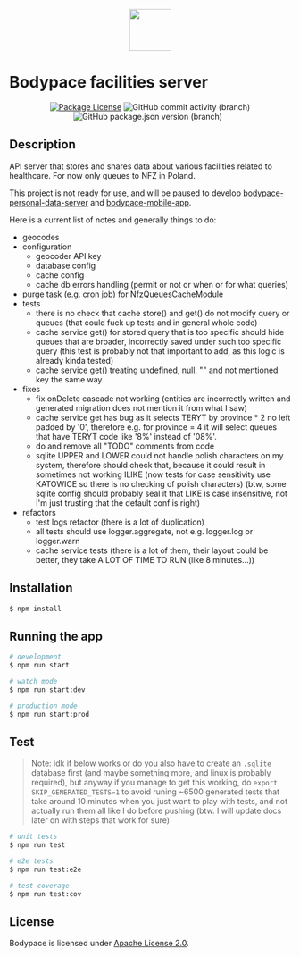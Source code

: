 <p align="center">
  <a href="https://bodypace.org" target="_blank">
    <img src="https://bodypace.org/favicon.ico" width="75"/>
  </a>
</p>

# Bodypace facilities server

<p align="center">
  <a href="https://github.com/Bodypace/bodypace-facilities-server/blob/master/LICENSE">
  <img src="https://img.shields.io/github/license/bodypace/bodypace-facilities-server" alt="Package License" /></a>
  <img alt="GitHub commit activity (branch)" src="https://img.shields.io/github/commit-activity/t/bodypace/bodypace-facilities-server">
  <img alt="GitHub package.json version (branch)" src="https://img.shields.io/github/package-json/v/bodypace/bodypace-facilities-server/master">
  <img alt="" src="https://img.shields.io/badge/tests-passing%20(I%20run%20them%20manually,%20no%20CI%20yet)-green" />
  <img alt="" src="https://img.shields.io/badge/status-not%20ready%20yet%20(under%20development)-yellow" />
</p>

## Description

API server that stores and shares data about various facilities related to healthcare. For now only queues to NFZ in Poland.

This project is not ready for use, and will be paused to develop [bodypace-personal-data-server](https://github.com/Bodypace/bodypace-personal-data-server) and [bodypace-mobile-app](https://github.com/Bodypace/Mobile).

Here is a current list of notes and generally things to do:

- geocodes
- configuration
  - geocoder API key
  - database config
  - cache config
  - cache db errors handling (permit or not or when or for what queries)
- purge task (e.g. cron job) for NfzQueuesCacheModule
- tests
  - there is no check that cache store() and get() do not modify query or queues (that could fuck up tests and in general whole code)
  - cache service get() for stored query that is too specific should hide queues that are broader, incorrectly saved under such too specific query (this test is probably not that important to add, as this logic is already kinda tested)
  - cache service get() treating undefined, null, "" and not mentioned key the same way
- fixes
  - fix onDelete cascade not working (entities are incorrectly written and generated migration does not mention it from what I saw)
  - cache service get has bug as it selects TERYT by province * 2 no left padded by '0', therefore e.g. for province = 4 it will select queues that have TERYT code like '8%' instead of '08%'.
  - do and remove all "TODO" comments from code
  - sqlite UPPER and LOWER could not handle polish characters on my system, therefore should check that, because it could result in sometimes not working ILIKE (now tests for case sensitivity use KATOWICE so there is no checking of polish characters) (btw, some sqlite config should probably seal it that LIKE is case insensitive, not I'm just trusting that the default conf is right)
- refactors
  - test logs refactor (there is a lot of duplication)
  - all tests should use logger.aggregate, not e.g. logger.log or logger.warn
  - cache service tests (there is a lot of them, their layout could be better, they take A LOT OF TIME TO RUN (like 8 minutes...))

## Installation

```bash
$ npm install
```

## Running the app

```bash
# development
$ npm run start

# watch mode
$ npm run start:dev

# production mode
$ npm run start:prod
```

## Test

> Note: idk if below works or do you also have to create an `.sqlite` database first (and maybe something more, and linux is probably required), but anyway if you manage to get this working, do `export SKIP_GENERATED_TESTS=1` to avoid runing ~6500 generated tests that take around 10 minutes when you just want to play with tests, and not actually run them all like I do before pushing (btw. I will update docs later on with steps that work for sure)

```bash
# unit tests
$ npm run test

# e2e tests
$ npm run test:e2e

# test coverage
$ npm run test:cov
```

## License

Bodypace is licensed under [Apache License 2.0](LICENSE).
